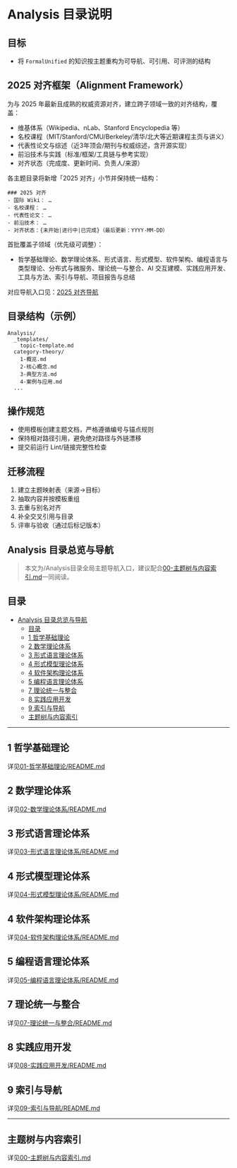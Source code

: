 # Analysis 目录说明

## 目标

- 将 `FormalUnified` 的知识按主题重构为可导航、可引用、可评测的结构

## 2025 对齐框架（Alignment Framework）

为与 2025 年最新且成熟的权威资源对齐，建立跨子领域一致的对齐结构，覆盖：

- 维基体系（Wikipedia、nLab、Stanford Encyclopedia 等）
- 名校课程（MIT/Stanford/CMU/Berkeley/清华/北大等近期课程主页与讲义）
- 代表性论文与综述（近3年顶会/期刊与权威综述，含开源实现）
- 前沿技术与实践（标准/框架/工具链与参考实现）
- 对齐状态（完成度、更新时间、负责人/来源）

各主题目录将新增「2025 对齐」小节并保持统一结构：

```text
### 2025 对齐
- 国际 Wiki： …
- 名校课程： …
- 代表性论文： …
- 前沿技术： …
- 对齐状态：{未开始|进行中|已完成}（最后更新：YYYY-MM-DD）
```

首批覆盖子领域（优先级可调整）：

- 哲学基础理论、数学理论体系、形式语言、形式模型、软件架构、编程语言与类型理论、分布式与微服务、理论统一与整合、AI 交互建模、实践应用开发、工具与方法、索引与导航、项目报告与总结

对应导航入口见：[2025 对齐导航](./00-主题树与内容索引.md#2025-对齐导航)

## 目录结构（示例）

```text
Analysis/
  _templates/
    topic-template.md
  category-theory/
    1-概览.md
    2-核心概念.md
    3-典型方法.md
    4-案例与应用.md
  ...
```

## 操作规范

- 使用模板创建主题文档，严格遵循编号与锚点规则
- 保持相对路径引用，避免绝对路径与外链漂移
- 提交前运行 Lint/链接完整性检查

## 迁移流程

1. 建立主题映射表（来源→目标）
2. 抽取内容并按模板重组
3. 去重与别名对齐
4. 补全交叉引用与目录
5. 评审与验收（通过后标记版本）

## Analysis 目录总览与导航

> 本文为/Analysis目录全局主题导航入口，建议配合[00-主题树与内容索引.md](./00-主题树与内容索引.md)一同阅读。

## 目录

- [Analysis 目录总览与导航](#analysis-目录总览与导航)
  - [目录](#目录)
  - [1 哲学基础理论](#1-哲学基础理论)
  - [2 数学理论体系](#2-数学理论体系)
  - [3 形式语言理论体系](#3-形式语言理论体系)
  - [4 形式模型理论体系](#4-形式模型理论体系)
  - [4 软件架构理论体系](#4-软件架构理论体系)
  - [5 编程语言理论体系](#5-编程语言理论体系)
  - [7 理论统一与整合](#7-理论统一与整合)
  - [8 实践应用开发](#8-实践应用开发)
  - [9 索引与导航](#9-索引与导航)
  - [主题树与内容索引](#主题树与内容索引)

---

## 1 哲学基础理论

详见[01-哲学基础理论/README.md](./01-哲学基础理论/README.md)

## 2 数学理论体系

详见[02-数学理论体系/README.md](./02-数学理论体系/README.md)

## 3 形式语言理论体系

详见[03-形式语言理论体系/README.md](./03-形式语言理论体系/README.md)

## 4 形式模型理论体系

详见[04-形式模型理论体系/README.md](./04-形式模型理论体系/README.md)

## 4 软件架构理论体系

详见[04-软件架构理论体系/README.md](./04-软件架构理论体系/README.md)

## 5 编程语言理论体系

详见[05-编程语言理论体系/README.md](./05-编程语言理论体系/README.md)

## 7 理论统一与整合

详见[07-理论统一与整合/README.md](./07-理论统一与整合/README.md)

## 8 实践应用开发

详见[08-实践应用开发/README.md](./08-实践应用开发/README.md)

## 9 索引与导航

详见[09-索引与导航/README.md](./09-索引与导航/README.md)

---

## 主题树与内容索引

详见[00-主题树与内容索引.md](./00-主题树与内容索引.md)
